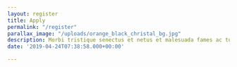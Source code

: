 ```yaml
---
layout: register
title: Apply
permalink: "/register"
parallax_image: "/uploads/orange_black_christal_bg.jpg"
description: Morbi tristique senectus et netus et malesuada fames ac turpis egestas.
date: '2019-04-24T07:38:58.000+00:00'

---
```

